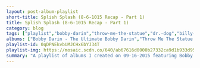 ```yaml
---
layout: post-album-playlist
short-title: Splish Splash (8-6-1015 Recap - Part 1)
title: Splish Splash (8-6-1015 Recap - Part 1)
category: blog
tags: ["playlist","bobby-darin","throw-me-the-statue","dr.-dog","billy-bragg,-wilco","titus-andronicus","bobby-darin","throw-me-the-statue","langhorne-slim,-the-law","dr.-dog","titus-andronicus","generationals","miike-snow","small-black","miike-snow","throw-me-the-statue","the-maccabees","small-black","dr.-dog","grimes","generationals","dr.-dog","bobby-darin","beach-house","grimes","small-black","langhorne-slim,-the-law","miike-snow,-lykke-li","throw-me-the-statue","grimes","dr.-dog","miike-snow","mac-demarco","miike-snow","the-maccabees","throw-me-the-statue","the-maccabees","beach-house","the-maccabees","miike-snow","beach-house","the-maccabees","dr.-dog","beach-house","langhorne-slim,-the-law","miike-snow","langhorne-slim,-the-law","bobby-darin","mac-demarco","miike-snow","bobby-darin","miike-snow","bobby-darin","mac-demarco"]
albums: ["Bobby Darin - The Ultimate Bobby Darin","Throw Me The Statue - Creaturesque","Dr. Dog - Fate","Billy Bragg, Wilco - Mermaid Avenue Vol. II","Titus Andronicus - The Most Lamentable Tragedy","Bobby Darin - The Ultimate Bobby Darin","Throw Me The Statue - Creaturesque","Langhorne Slim, The Law - The Spirit Moves (Deluxe Edition)","Dr. Dog - Fate","Titus Andronicus - The Most Lamentable Tragedy","Generationals - Lucky Numbers EP","Miike Snow - Happy To You","Small Black - Limits of Desire","Miike Snow - Happy To You","Throw Me The Statue - Creaturesque","The Maccabees - Marks To Prove It","Small Black - Limits of Desire","Dr. Dog - Fate","Grimes - Visions","Generationals - Lucky Numbers EP","Dr. Dog - Fate","Bobby Darin - The Ultimate Bobby Darin","Beach House - Beach House","Grimes - Visions","Small Black - Limits of Desire","Langhorne Slim, The Law - The Spirit Moves (Deluxe Edition)","Miike Snow, Lykke Li - Happy To You","Throw Me The Statue - Creaturesque","Grimes - Visions","Dr. Dog - Fate","Miike Snow - Happy To You","Mac DeMarco - Another One","Miike Snow - Happy To You","The Maccabees - Marks To Prove It","Throw Me The Statue - Creaturesque","The Maccabees - Marks To Prove It","Beach House - Beach House","The Maccabees - Marks To Prove It","Miike Snow - Happy To You","Beach House - Beach House","The Maccabees - Marks To Prove It","Dr. Dog - Fate","Beach House - Beach House","Langhorne Slim, The Law - The Spirit Moves (Deluxe Edition)","Miike Snow - Happy To You","Langhorne Slim, The Law - The Spirit Moves (Deluxe Edition)","Bobby Darin - The Ultimate Bobby Darin","Mac DeMarco - Another One","Miike Snow - Happy To You","Bobby Darin - The Ultimate Bobby Darin","Miike Snow - Happy To You","Bobby Darin - The Ultimate Bobby Darin","Mac DeMarco - Another One"]
playlist-id: 0qDPNEkvbUMJCHx6bYJ34T
playlist-img: https://mosaic.scdn.co/640/ab67616d0000b27332ca9d1b933d95925e170c90ab67616d0000b273510a0240408a5e3ec076c92bab67616d0000b273c159628eb7e89f7eb06d3bcbab67616d0000b273c8f5cb38a83a0a104a0b9d98
summary: "A playlist of albums I created on 09-16-2015 featuring Bobby Darin, Throw Me The Statue, Dr. Dog, Billy Bragg, Wilco, Titus Andronicus, Bobby Darin, Throw Me The Statue, Langhorne Slim, The Law, Dr. Dog, Titus Andronicus, Generationals, Miike Snow, Small Black, Miike Snow, Throw Me The Statue, The Maccabees, Small Black, Dr. Dog, Grimes, Generationals, Dr. Dog, Bobby Darin, Beach House, Grimes, Small Black, Langhorne Slim, The Law, Miike Snow, Lykke Li, Throw Me The Statue, Grimes, Dr. Dog, Miike Snow, Mac DeMarco, Miike Snow, The Maccabees, Throw Me The Statue, The Maccabees, Beach House, The Maccabees, Miike Snow, Beach House, The Maccabees, Dr. Dog, Beach House, Langhorne Slim, The Law, Miike Snow, Langhorne Slim, The Law, Bobby Darin, Mac DeMarco, Miike Snow, Bobby Darin, Miike Snow, Bobby Darin, and Mac DeMarco."
---
```


